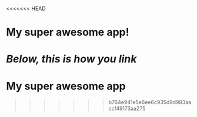 <<<<<<< HEAD
# My super awesome app!

*Below, this is how you link*
![]()
=======
# My super awesome app
>>>>>>> b764e941e5e6ee6c935d9d983aaccf49173aa275
